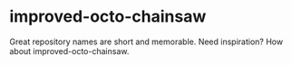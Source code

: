 # improved-octo-chainsaw
 Great repository names are short and memorable. Need inspiration? How about improved-octo-chainsaw. 
